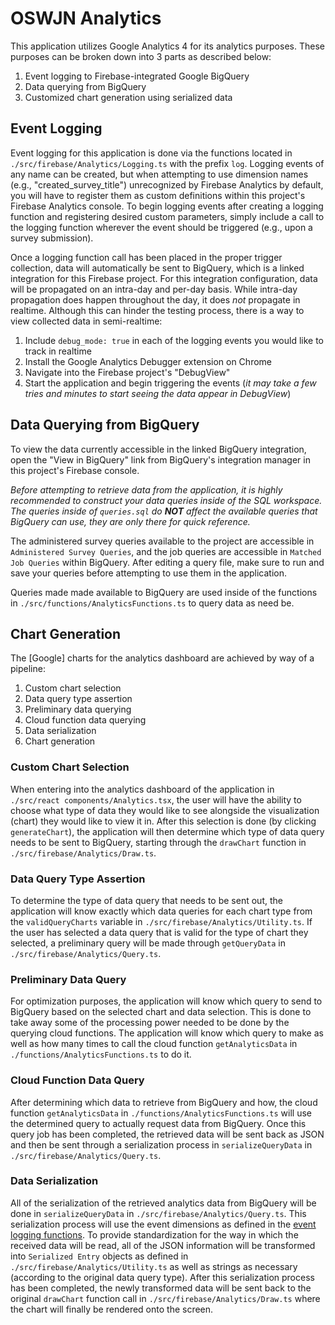 # OSWJN Analytics
This application utilizes Google Analytics 4 for its analytics purposes. These purposes can be broken down into 3 parts as described below:

1. Event logging to Firebase-integrated Google BigQuery
2. Data querying from BigQuery
3. Customized chart generation using serialized data

## Event Logging
Event logging for this application is done via the functions located in `./src/firebase/Analytics/Logging.ts` with the prefix `log`. Logging events of any name can be created, but when attempting to use dimension names (e.g., "created_survey_title") unrecognized by Firebase Analytics by default, you will have to register them as custom definitions within this project's Firebase Analytics console. To begin logging events after creating a logging function and registering desired custom parameters, simply include a call to the logging function wherever the event should be triggered (e.g., upon a survey submission).

Once a logging function call has been placed in the proper trigger collection, data will automatically be sent to BigQuery, which is a linked integration for this Firebase project. For this integration configuration, data will be propagated on an intra-day and per-day basis. While intra-day propagation does happen throughout the day, it does *not* propagate in realtime. Although this can hinder the testing process, there is a way to view collected data in semi-realtime:

1. Include `debug_mode: true` in each of the logging events you would like to track in realtime
2. Install the Google Analytics Debugger extension on Chrome
3. Navigate into the Firebase project's "DebugView"
4. Start the application and begin triggering the events (*it may take a few tries and minutes to start seeing the data appear in DebugView*)

## Data Querying from BigQuery
To view the data currently accessible in the linked BigQuery integration, open the "View in BigQuery" link from BigQuery's integration manager in this project's Firebase console.

*Before attempting to retrieve data from the application, it is highly recommended to construct your data queries inside of the SQL workspace. The queries inside of `queries.sql` do **NOT** affect the available queries that BigQuery can use, they are only there for quick reference.*

The administered survey queries available to the project are accessible in `Administered Survey Queries`, and the job queries are accessible in `Matched Job Queries` within BigQuery. After editing a query file, make sure to run and save your queries before attempting to use them in the application.

Queries made made available to BigQuery are used inside of the functions in `./src/functions/AnalyticsFunctions.ts` to query data as need be. 

## Chart Generation
The [Google] charts for the analytics dashboard are achieved by way of a pipeline:

1. Custom chart selection
2. Data query type assertion
3. Preliminary data querying
4. Cloud function data querying
5. Data serialization
6. Chart generation

### Custom Chart Selection
When entering into the analytics dashboard of the application in `./src/react components/Analytics.tsx`, the user will have the ability to choose what type of data they would like to see alongside the visualization (chart) they would like to view it in. After this selection is done (by clicking `generateChart`), the application will then determine which type of data query needs to be sent to BigQuery, starting through the `drawChart` function in `./src/firebase/Analytics/Draw.ts`.

### Data Query Type Assertion
To determine the type of data query that needs to be sent out, the application will know exactly which data queries for each chart type from the `validQueryCharts` variable in `./src/firebase/Analytics/Utility.ts`. If the user has selected a data query that is valid for the type of chart they selected, a preliminary query will be made through `getQueryData` in `./src/firebase/Analytics/Query.ts`.

### Preliminary Data Query
For optimization purposes, the application will know which query to send to BigQuery based on the selected chart and data selection. This is done to take away some of the processing power needed to be done by the querying cloud functions. The application will know which query to make as well as how many times to call the cloud function `getAnalyticsData` in `./functions/AnalyticsFunctions.ts` to do it.

### Cloud Function Data Query
After determining which data to retrieve from BigQuery and how, the cloud function `getAnalyticsData` in `./functions/AnalyticsFunctions.ts` will use the determined query to actually request data from BigQuery. Once this query job has been completed, the retrieved data will be sent back as JSON and then be sent through a serialization process in `serializeQueryData` in `./src/firebase/Analytics/Query.ts`.

### Data Serialization
All of the serialization of the retrieved analytics data from BigQuery will be done in `serializeQueryData` in `./src/firebase/Analytics/Query.ts`. This serialization process will use the event dimensions as defined in the [event logging functions](https://github.com/TahleeJ/OffshoreWindJobNavigator-1323/blob/main/src/firebase/Analytics/Analytics.md#event-logging). To provide standardization for the way in which the received data will be read, all of the JSON information will be transformed into `Serialized Entry` objects as defined in `./src/firebase/Analytics/Utility.ts` as well as strings as necessary (according to the original data query type). After this serialization process has been completed, the newly transformed data will be sent back to the original `drawChart` function call in `./src/firebase/Analytics/Draw.ts` where the chart will finally be rendered onto the screen.

